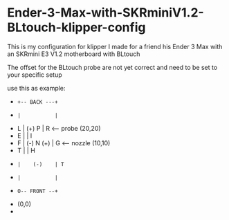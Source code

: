 # Ender-3-Max-with-SKRminiV1.2-BLtouch-klipper-config
This is my configuration for klipper I made for a friend his Ender 3 Max with an SKRmini E3 V1.2 motherboard with BLtouch


The offset for the BLtouch probe are not yet correct and need to be set to your specific setup

use this as example:
 *     +-- BACK ---+
 *     |           |
 *   L |    (+) P  | R <-- probe (20,20)
 *   E |           | I
 *   F | (-) N (+) | G <-- nozzle (10,10)
 *   T |           | H
 *     |    (-)    | T
 *     |           |
 *     O-- FRONT --+
 *   (0,0)
 *

